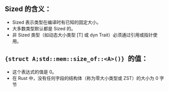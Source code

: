 ## Sized 的含义：

- Sized 表示类型在编译时有已知的固定大小。
- 大多数类型默认都是 Sized 的。
- 非 Sized 类型（如动态大小类型 [T] 或 dyn Trait）必须通过引用或指针使用。

## `{struct A;std::mem::size_of::<A>()} `的值：

- 这个表达式的值是 0。
- 在 Rust 中，没有任何字段的结构体（称为零大小类型或 ZST）的大小为 0 字节